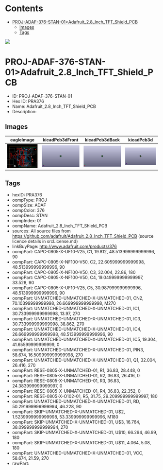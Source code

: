 



Contents
========

* [PROJ-ADAF-376-STAN-01>Adafruit_2.8_Inch_TFT_Shield_PCB](#proj-adaf-376-stan-01adafruit_28_inch_tft_shield_pcb)
	* [Images](#images)
	* [Tags](#tags)
  
![][im]
# PROJ-ADAF-376-STAN-01>Adafruit_2.8_Inch_TFT_Shield_PCB

- ID: PROJ-ADAF-376-STAN-01
- Hex ID: PRA376
- Name: Adafruit_2.8_Inch_TFT_Shield_PCB
- Description: 

## Images
  
  

|eagleImage|kicadPcb3dFront|kicadPcb3dBack|kicadPcb3d|
| :---: | :---: | :---: | :---: |
|[![eagleImage](eagleImage_140.png)](eagleImage_600.png)|[![kicadPcb3dFront](kicadPcb3dFront_140.png)](kicadPcb3dFront_600.png)|[![kicadPcb3dBack](kicadPcb3dBack_140.png)](kicadPcb3dBack_600.png)|[![kicadPcb3d](kicadPcb3d_140.png)](kicadPcb3d_600.png)|

## Tags

- hexID: PRA376
- oompType: PROJ
- oompSize: ADAF
- oompColor: 376
- oompDesc: STAN
- oompIndex: 01
- oompName: Adafruit_2.8_Inch_TFT_Shield_PCB
- sources: All source files from https://github.com/adafruit/Adafruit_2.8_Inch_TFT_Shield_PCB (source licence details in srcLicense.md)
- linkBuyPage: http://www.adafruit.com/products/376
- oompPart: CAPC-0805-X-UF10-V25, C1, 19.812, 48.513999999999996, 90
- oompPart: CAPC-0805-X-NF100-V50, C2, 22.605999999999998, 48.513999999999996, 90
- oompPart: CAPC-0805-X-NF100-V50, C3, 32.004, 22.86, 180
- oompPart: CAPC-0805-X-NF100-V50, C4, 19.049999999999997, 33.528, 90
- oompPart: CAPC-0805-X-UF10-V25, C5, 30.987999999999996, 48.513999999999996, 90
- oompPart: UNMATCHED-UNMATCHED-X-UNMATCHED-01, CN2, 70.10399999999998, 26.669999999999998, M270
- oompPart: UNMATCHED-UNMATCHED-X-UNMATCHED-01, IC1, 30.733999999999998, 13.97, 270
- oompPart: UNMATCHED-UNMATCHED-X-UNMATCHED-01, IC3, 30.733999999999998, 38.862, 270
- oompPart: UNMATCHED-UNMATCHED-X-UNMATCHED-01, IC4, 26.669999999999998, 48.513999999999996, 90
- oompPart: UNMATCHED-UNMATCHED-X-UNMATCHED-01, IC5, 19.304, 41.65599999999999, 0
- oompPart: UNMATCHED-UNMATCHED-X-UNMATCHED-01, PIN3, 58.674, 16.509999999999998, 270
- oompPart: UNMATCHED-UNMATCHED-X-UNMATCHED-01, Q1, 32.004, 26.416, 270
- oompPart: RESE-0805-X-UNMATCHED-01, R1, 36.83, 28.448, 0
- oompPart: RESE-0805-X-UNMATCHED-01, R2, 36.83, 26.416, 0
- oompPart: RESE-0805-X-UNMATCHED-01, R3, 36.83, 24.383999999999997, 0
- oompPart: RESE-0805-X-UNMATCHED-01, R4, 36.83, 22.352, 0
- oompPart: RESE-0805-X-O102-01, R5, 31.75, 29.209999999999997, 180
- oompPart: UNMATCHED-UNMATCHED-X-UNMATCHED-01, RD, 50.291999999999994, 46.228, 90
- oompPart: SKIP-UNMATCHED-X-UNMATCHED-01, U$2, 1.5239999999999998, 53.339999999999996, M180
- oompPart: SKIP-UNMATCHED-X-UNMATCHED-01, U$3, 16.764, 38.099999999999994, 270
- oompPart: SKIP-UNMATCHED-X-UNMATCHED-01, U$10, 66.294, 46.99, 180
- oompPart: SKIP-UNMATCHED-X-UNMATCHED-01, U$11, 4.064, 5.08, 180
- oompPart: UNMATCHED-UNMATCHED-X-UNMATCHED-01, VCC, 58.674, 21.59, 270
- rawPart: 



[im]: kicadPcb3d_450.png
